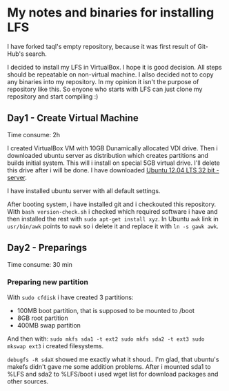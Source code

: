 My notes and binaries for installing LFS
========================================

I have forked taql's empty repository, because it was first result of Git-Hub's search.

I decided to install my LFS in VirtualBox. I hope it is good decision. All steps should be repeatable on non-virtual machine. I allso decided not to copy any binaries into my repository. In my opinion it isn't the purpose of repository like this. So enyone who starts with LFS can just clone my repository and start compiling :)

Day1 - Create Virtual Machine
-----------------------------
Time consume: 2h

I created VirtualBox VM with 10GB Dunamically allocated VDI drive. Then i downloaded ubuntu server as distribution which creates partitions and builds initial system. This will i install on special 5GB virtual drive. I'll delete this drive after i will be done. I have downloaded [Ubuntu 12.04 LTS 32 bit - server](http://www.ubuntu.com/download/server/thank-you?distro=server&release=lts&bits=32).

I have installed ubuntu server with all default settings.

After booting system, i have installed git and i checkouted this repository. With `bash version-check.sh` i checked which required software i have and then installed the rest with `sudo apt-get install xyz`. In Ubuntu `awk` link in `usr/bin/awk` points to `mawk` so i delete it and replace it with `ln -s gawk awk`.

Day2 - Preparings
-----------------
Time consume: 30 min

### Preparing new partition
With `sudo cfdisk` i have created 3 partitions:
* 100MB boot partition, that is supposed to be mounted to /boot
* 8GB root partition
* 400MB swap partition

And then with:
`
sudo mkfs sda1 -t ext2
sudo mkfs sda2 -t ext3
sudo mkswap ext3
`
i created filesystems.

`debugfs -R sdaX` showed me exactly what it shoud.. I'm glad, that ubuntu's makefs didn't gave me some addition problems. After i mounted sda1 to %LFS and sda2 to %LFS/boot i used wget list for download packages and other sources.
